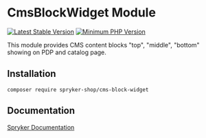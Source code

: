 # CmsBlockWidget Module
[![Latest Stable Version](https://poser.pugx.org/spryker-shop/cms-block-widget/v/stable.svg)](https://packagist.org/packages/spryker-shop/cms-block-widget)
[![Minimum PHP Version](https://img.shields.io/badge/php-%3E%3D%208.3-8892BF.svg)](https://php.net/)

This module provides CMS content blocks "top", "middle", "bottom" showing on PDP and catalog page.

## Installation

```
composer require spryker-shop/cms-block-widget
```

## Documentation

[Spryker Documentation](https://docs.spryker.com)

